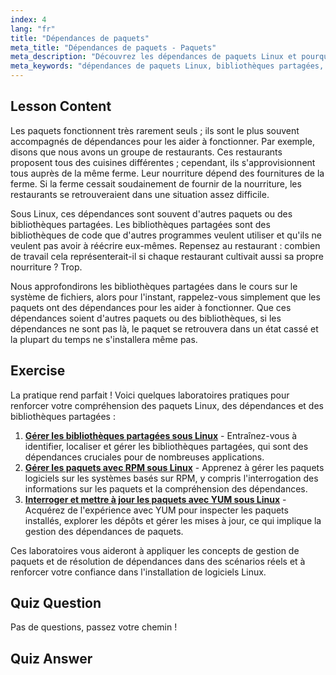 ```yaml
---
index: 4
lang: "fr"
title: "Dépendances de paquets"
meta_title: "Dépendances de paquets - Paquets"
meta_description: "Découvrez les dépendances de paquets Linux et pourquoi elles sont cruciales pour l'installation de logiciels. Comprenez les bibliothèques partagées et évitez les paquets cassés. Commencez votre parcours Linux !"
meta_keywords: "dépendances de paquets Linux, bibliothèques partagées, paquets Linux, gestion de paquets, tutoriel Linux, Linux pour débutants, guide Linux"
---
```


## Lesson Content

Les paquets fonctionnent très rarement seuls ; ils sont le plus souvent accompagnés de dépendances pour les aider à fonctionner. Par exemple, disons que nous avons un groupe de restaurants. Ces restaurants proposent tous des cuisines différentes ; cependant, ils s'approvisionnent tous auprès de la même ferme. Leur nourriture dépend des fournitures de la ferme. Si la ferme cessait soudainement de fournir de la nourriture, les restaurants se retrouveraient dans une situation assez difficile.

Sous Linux, ces dépendances sont souvent d'autres paquets ou des bibliothèques partagées. Les bibliothèques partagées sont des bibliothèques de code que d'autres programmes veulent utiliser et qu'ils ne veulent pas avoir à réécrire eux-mêmes. Repensez au restaurant : combien de travail cela représenterait-il si chaque restaurant cultivait aussi sa propre nourriture ? Trop.

Nous approfondirons les bibliothèques partagées dans le cours sur le système de fichiers, alors pour l'instant, rappelez-vous simplement que les paquets ont des dépendances pour les aider à fonctionner. Que ces dépendances soient d'autres paquets ou des bibliothèques, si les dépendances ne sont pas là, le paquet se retrouvera dans un état cassé et la plupart du temps ne s'installera même pas.

## Exercise

La pratique rend parfait ! Voici quelques laboratoires pratiques pour renforcer votre compréhension des paquets Linux, des dépendances et des bibliothèques partagées :

1. **[Gérer les bibliothèques partagées sous Linux](https://labex.io/fr/labs/comptia-manage-shared-libraries-in-linux-590867)** - Entraînez-vous à identifier, localiser et gérer les bibliothèques partagées, qui sont des dépendances cruciales pour de nombreuses applications.
2. **[Gérer les paquets avec RPM sous Linux](https://labex.io/fr/labs/rhel-managing-packages-with-rpm-in-linux-590868)** - Apprenez à gérer les paquets logiciels sur les systèmes basés sur RPM, y compris l'interrogation des informations sur les paquets et la compréhension des dépendances.
3. **[Interroger et mettre à jour les paquets avec YUM sous Linux](https://labex.io/fr/labs/rhel-query-and-update-packages-with-yum-in-linux-590869)** - Acquérez de l'expérience avec YUM pour inspecter les paquets installés, explorer les dépôts et gérer les mises à jour, ce qui implique la gestion des dépendances de paquets.

Ces laboratoires vous aideront à appliquer les concepts de gestion de paquets et de résolution de dépendances dans des scénarios réels et à renforcer votre confiance dans l'installation de logiciels Linux.

## Quiz Question

Pas de questions, passez votre chemin !

## Quiz Answer
